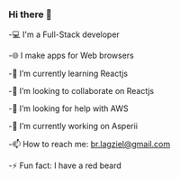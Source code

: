 ### Hi there 👋

-💻 I'm a Full-Stack developer

-🌐 I make apps for Web browsers

-🌱 I’m currently learning Reactjs

-👯 I’m looking to collaborate on Reactjs

-🤔 I’m looking for help with AWS

-🔭 I’m currently working on Asperii

-📫 How to reach me: br.lagziel@gmail.com  

-⚡ Fun fact: I have a red beard


